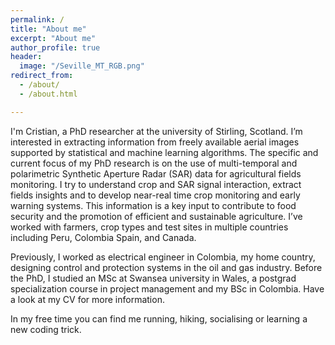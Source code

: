 ```yaml
---
permalink: /
title: "About me"
excerpt: "About me"
author_profile: true
header:
  image: "/Seville_MT_RGB.png"
redirect_from: 
  - /about/
  - /about.html

---
```


I'm Cristian, a PhD researcher at the university of Stirling, Scotland. I’m interested in extracting information from freely available aerial images supported by statistical and machine learning algorithms. The specific and current focus of my PhD research is on the use of multi-temporal and polarimetric Synthetic Aperture Radar (SAR) data for agricultural fields monitoring. I try to understand crop and SAR signal interaction, extract fields insights and to develop near-real time crop monitoring and early warning systems. This information is a key input to contribute to food security and the promotion of efficient and sustainable agriculture. I’ve worked with farmers, crop types and test sites in multiple countries including Peru, Colombia Spain, and Canada. 

Previously, I worked as electrical engineer in Colombia, my home country, designing control and protection systems in the oil and gas industry. Before the PhD, I studied an MSc at Swansea university in Wales, a postgrad specialization course in project management and my BSc in Colombia. Have a look at my CV for more information. 

In my free time you can find me running, hiking, socialising or learning a new coding trick.
